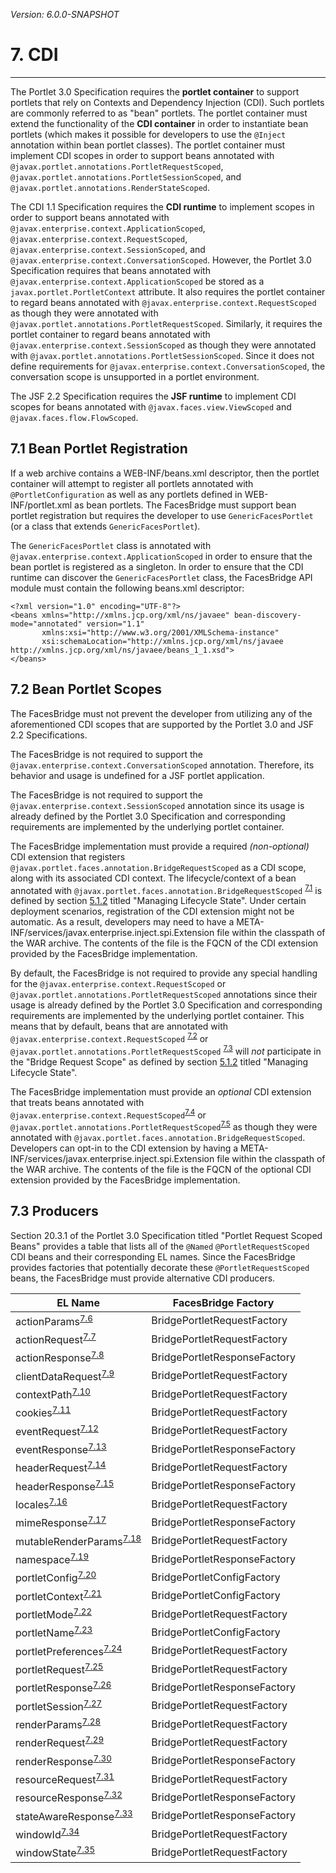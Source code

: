 _Version: 6.0.0-SNAPSHOT_

# 7. CDI

* * *

The Portlet 3.0 Specification requires the **portlet container** to support portlets that rely on Contexts and
Dependency Injection (CDI). Such portlets are commonly referred to as "bean" portlets. The portlet container must extend
the functionality of the **CDI container** in order to instantiate bean portlets (which makes it possible for developers
to use the `@Inject` annotation within bean portlet classes). The portlet container must implement CDI scopes in order
to support beans annotated with `@javax.portlet.annotations.PortletRequestScoped`,
`@javax.portlet.annotations.PortletSessionScoped`, and `@javax.portlet.annotations.RenderStateScoped`.

The CDI 1.1 Specification requires the **CDI runtime** to implement scopes in order to support beans annotated with
`@javax.enterprise.context.ApplicationScoped`, `@javax.enterprise.context.RequestScoped`,
`@javax.enterprise.context.SessionScoped`, and `@javax.enterprise.context.ConversationScoped`. However, the Portlet 3.0
Specification requires that beans annotated with `@javax.enterprise.context.ApplicationScoped` be stored as a
`javax.portlet.PortletContext` attribute. It also requires the portlet container to regard beans annotated with
`@javax.enterprise.context.RequestScoped` as though they were annotated with
`@javax.portlet.annotations.PortletRequestScoped`. Similarly, it requires the portlet container to regard beans
annotated with `@javax.enterprise.context.SessionScoped` as though they were annotated with
`@javax.portlet.annotations.PortletSessionScoped`. Since it does not define requirements for
`@javax.enterprise.context.ConversationScoped`, the conversation scope is unsupported in a portlet environment.

The JSF 2.2 Specification requires the **JSF runtime** to implement CDI scopes for beans annotated with
`@javax.faces.view.ViewScoped` and `@javax.faces.flow.FlowScoped`.

## <a name="7.1"></a>7.1 Bean Portlet Registration

If a web archive contains a WEB-INF/beans.xml descriptor, then the portlet container will attempt to register all
portlets annotated with `@PortletConfiguration` as well as any portlets defined in WEB-INF/portlet.xml as bean portlets.
The FacesBridge must support bean portlet registration but requires the developer to use `GenericFacesPortlet` (or a
class that extends `GenericFacesPortlet`).
 
The `GenericFacesPortlet` class is annotated with `@javax.enterprise.context.ApplicationScoped` in order to ensure that
the bean portlet is registered as a singleton. In order to ensure that the CDI runtime can discover the
`GenericFacesPortlet` class, the FacesBridge API module must contain the following beans.xml descriptor:

    <?xml version="1.0" encoding="UTF-8"?>
    <beans xmlns="http://xmlns.jcp.org/xml/ns/javaee" bean-discovery-mode="annotated" version="1.1"
	       xmlns:xsi="http://www.w3.org/2001/XMLSchema-instance"
	       xsi:schemaLocation="http://xmlns.jcp.org/xml/ns/javaee http://xmlns.jcp.org/xml/ns/javaee/beans_1_1.xsd">
    </beans>

## <a name="7.2"></a>7.2 Bean Portlet Scopes

The FacesBridge must not prevent the developer from utilizing any of the aforementioned CDI scopes that are supported by
the Portlet 3.0 and JSF 2.2 Specifications.

The FacesBridge is not required to support the `@javax.enterprise.context.ConversationScoped` annotation. Therefore,
its behavior and usage is undefined for a JSF portlet application.

The FacesBridge is not required to support the `@javax.enterprise.context.SessionScoped` annotation since its usage is
already defined by the Portlet 3.0 Specification and corresponding requirements are implemented by the underlying
portlet container.

The FacesBridge implementation must provide a required *(non-optional)* CDI extension that registers
`@javax.portlet.faces.annotation.BridgeRequestScoped` as a CDI scope, along with its associated CDI context. The
lifecycle/context of a bean annotated with `@javax.portlet.faces.annotation.BridgeRequestScoped`
<sup>[7.1](tck-tests.md#7.1)</sup> is defined by section [5.1.2](chapter-5-request-lifecycle.md#5.1.2) titled "Managing
Lifecycle State". Under certain deployment scenarios, registration of the CDI extension might not be automatic. As a
result, developers may need to have a META-INF/services/javax.enterprise.inject.spi.Extension file within the classpath
of the WAR archive. The contents of the file is the FQCN of the CDI extension provided by the FacesBridge
implementation.

By default, the FacesBridge is not required to provide any special handling for the
`@javax.enterprise.context.RequestScoped` or `@javax.portlet.annotations.PortletRequestScoped` annotations since their
usage is already defined by the Portlet 3.0 Specification and corresponding requirements are implemented by the
underlying portlet container. This means that by default, beans that are annotated with
`@javax.enterprise.context.RequestScoped` <sup>[7.2](tck-tests.md#7.2)</sup> or
`@javax.portlet.annotations.PortletRequestScoped` <sup>[7.3](tck-tests.md#7.3)</sup> will _not_ participate in the
"Bridge Request Scope" as defined by section [5.1.2](chapter-5-request-lifecycle.md#5.1.2) titled "Managing Lifecycle
State".

The FacesBridge implementation must provide an *optional* CDI extension that treats beans annotated with
`@javax.enterprise.context.RequestScoped`<sup>[7.4](tck-tests.md#7.4)</sup> or
`@javax.portlet.annotations.PortletRequestScoped`<sup>[7.5](tck-tests.md#7.5)</sup> as though they were annotated with
`@javax.portlet.faces.annotation.BridgeRequestScoped`. Developers can opt-in to the CDI extension by having a
META-INF/services/javax.enterprise.inject.spi.Extension file within the classpath of the WAR archive. The contents of
the file is the FQCN of the optional CDI extension provided by the FacesBridge implementation.

## <a name="7.3"></a>7.3 Producers

Section 20.3.1 of the Portlet 3.0 Specification titled "Portlet Request Scoped Beans" provides a table that lists all of
the `@Named` `@PortletRequestScoped` CDI beans and their corresponding EL names. Since the FacesBridge provides factories
that potentially decorate these `@PortletRequestScoped` beans, the FacesBridge must provide alternative CDI producers.

|EL Name|FacesBridge Factory|
|-------|-------------------|
|actionParams<sup>[7.6](tck-tests.md#7.6)</sup>|BridgePortletRequestFactory|
|actionRequest<sup>[7.7](tck-tests.md#7.7)</sup>|BridgePortletRequestFactory|
|actionResponse<sup>[7.8](tck-tests.md#7.8)</sup>|BridgePortletResponseFactory|
|clientDataRequest<sup>[7.9](tck-tests.md#7.9)</sup>|BridgePortletRequestFactory|
|contextPath<sup>[7.10](tck-tests.md#7.10)</sup>|BridgePortletRequestFactory|
|cookies<sup>[7.11](tck-tests.md#7.11)</sup>|BridgePortletRequestFactory|
|eventRequest<sup>[7.12](tck-tests.md#7.12)</sup>|BridgePortletRequestFactory|
|eventResponse<sup>[7.13](tck-tests.md#7.13)</sup>|BridgePortletResponseFactory|
|headerRequest<sup>[7.14](tck-tests.md#7.14)</sup>|BridgePortletRequestFactory|
|headerResponse<sup>[7.15](tck-tests.md#7.15)</sup>|BridgePortletResponseFactory|
|locales<sup>[7.16](tck-tests.md#7.16)</sup>|BridgePortletRequestFactory|
|mimeResponse<sup>[7.17](tck-tests.md#7.17)</sup>|BridgePortletResponseFactory|
|mutableRenderParams<sup>[7.18](tck-tests.md#7.18)</sup>|BridgePortletRequestFactory|
|namespace<sup>[7.19](tck-tests.md#7.19)</sup>|BridgePortletResponseFactory|
|portletConfig<sup>[7.20](tck-tests.md#7.20)</sup>|BridgePortletConfigFactory|
|portletContext<sup>[7.21](tck-tests.md#7.21)</sup>|BridgePortletConfigFactory|
|portletMode<sup>[7.22](tck-tests.md#7.22)</sup>|BridgePortletRequestFactory|
|portletName<sup>[7.23](tck-tests.md#7.23)</sup>|BridgePortletConfigFactory|
|portletPreferences<sup>[7.24](tck-tests.md#7.24)</sup>|BridgePortletRequestFactory|
|portletRequest<sup>[7.25](tck-tests.md#7.25)</sup>|BridgePortletRequestFactory|
|portletResponse<sup>[7.26](tck-tests.md#7.26)</sup>|BridgePortletResponseFactory|
|portletSession<sup>[7.27](tck-tests.md#7.27)</sup>|BridgePortletRequestFactory|
|renderParams<sup>[7.28](tck-tests.md#7.28)</sup>|BridgePortletRequestFactory|
|renderRequest<sup>[7.29](tck-tests.md#7.29)</sup>|BridgePortletRequestFactory|
|renderResponse<sup>[7.30](tck-tests.md#7.30)</sup>|BridgePortletResponseFactory|
|resourceRequest<sup>[7.31](tck-tests.md#7.31)</sup>|BridgePortletRequestFactory|
|resourceResponse<sup>[7.32](tck-tests.md#7.32)</sup>|BridgePortletResponseFactory|
|stateAwareResponse<sup>[7.33](tck-tests.md#7.33)</sup>|BridgePortletResponseFactory|
|windowId<sup>[7.34](tck-tests.md#7.34)</sup>|BridgePortletRequestFactory|
|windowState<sup>[7.35](tck-tests.md#7.35)</sup>|BridgePortletRequestFactory|
